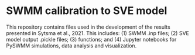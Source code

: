 # SWMM calibration to SVE model

This repository contains files used in the development of the results presented in Sytsma et al., 2021. This includes: (1) SWMM  .inp files; (2) SVE model output .pickle files;  (3) functions; and (4) Jupyter notebooks for PySWMM simulations, data analysis and visualization.

